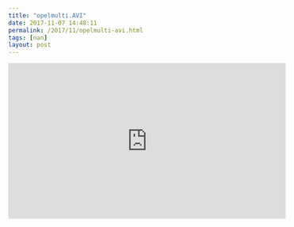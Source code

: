 ```yaml
---
title: "opelmulti.AVI"
date: 2017-11-07 14:48:11
permalink: /2017/11/opelmulti-avi.html
tags: [nan]
layout: post
---
```


<iframe width="560" height="315" src="https://www.youtube.com/embed/IZJX0nQvOEg" frameborder="0" allowfullscreen></iframe>
